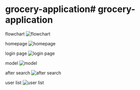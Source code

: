 # grocery-application# grocery-application

flowchart
![flowchart](https://user-images.githubusercontent.com/86500418/147009344-2e28db40-fdc4-4118-9275-1e0dc09354de.png)

homepage
![homepage](https://user-images.githubusercontent.com/86500418/147009353-ea770381-4f3b-4664-b288-abdfdfbbabb7.png)

login page
![login page](https://user-images.githubusercontent.com/86500418/147009363-bebe2760-bc17-42d7-8d1d-a2f341d21d9c.png)

model
![model](https://user-images.githubusercontent.com/86500418/147009378-93e1f437-a8a3-4733-896c-594bec744d01.png)

after search
![after search](https://user-images.githubusercontent.com/86500418/147009389-e5f87241-a868-4bae-9363-9f8be91bb2df.png)

user list
![user list](https://user-images.githubusercontent.com/86500418/147009398-c8cfa5af-f1e1-4c95-a5f2-5fec9ec21658.png)
